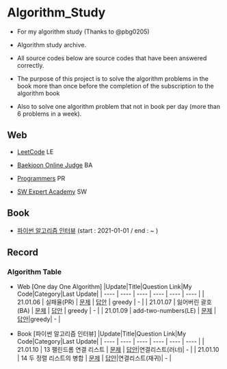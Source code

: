 # Algorithm_Study
- For my algorithm study (Thanks to @pbg0205)

- Algorithm study archive.
- All source codes below are source codes that have been answered correctly.
- The purpose of this project is to solve the algorithm problems in the book more than once before the completion of the subscription to the algorithm book 
- Also to solve one algorithm problem that not in book per day (more than 6 problems in a week). 

## Web
* [LeetCode](https://leetcode.com/) LE

* [Baekjoon Online Judge](https://www.acmicpc.net/) BA

* [Programmers](https://programmers.co.kr/) PR

* [SW Expert Academy](https://swexpertacademy.com/main/main.do) SW

## Book
* [파이썬 알고리즘 인터뷰](https://github.com/onlybooks/algorithm-interview) (start : 2021-01-01 / end : ~ ) 

## Record
### Algorithm Table  
- Web [One day One Algorithm]
|Update|Title|Question Link|My Code|Category|Last Update|
  | ---- | ---- | ---- | ---- | ---- | ---- |
  | 21.01.06 | 실패율(PR) | [문제](https://programmers.co.kr/learn/courses/30/lessons/42889) | [답안](https://github.com/UihyunJeong/Algorithm_Study/blob/main/Algorithm_Web/Programmers/42889.py) | greedy | - |
  | 21.01.07 | 잃어버린 괄호(BA) | [문제](https://www.acmicpc.net/problem/1541) | [답안](https://github.com/UihyunJeong/Algorithm_Study/blob/main/Algorithm_Web/Backjoon/1541.py) | greedy | - |
  | 21.01.09 | add-two-numbers(LE) | [문제](https://leetcode.com/problems/add-two-numbers/) | [답안](https://github.com/UihyunJeong/Algorithm_Study/blob/main/Algorithm_Web/LeetCode/add-two-numbers.py)|greedy| - |
    
- Book [파이썬 알고리즘 인터뷰]
  |Update|Title|Question Link|My Code|Category|Last Update|
    | ---- | ---- | ---- | ---- | ---- | ---- |
    | 21.01.10 | 13 팰린드롬 연결 리스트 | [문제](https://leetcode.com/problems/palindrome-linked-list/submissions/) | [답안](https://github.com/UihyunJeong/Algorithm_Study/blob/main/Algorithm_Book/Python_Code_Interview/13_palindrome_linked_list.py)|연결리스트(러너)| - |
    | 21.01.10 | 14 두 정렬 리스트의 병합 | [문제](https://leetcode.com/problems/merge-two-sorted-lists/submissions/) | [답안](https://github.com/UihyunJeong/Algorithm_Study/blob/main/Algorithm_Book/Python_Code_Interview/14_merge_two_sorted_lists.py)|연결리스트(재귀)| - |
    
